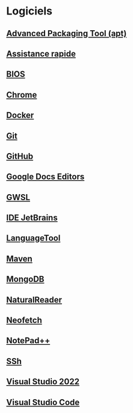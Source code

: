 # Logiciels

## [Advanced Packaging Tool (apt)](apt/Readme.md)

## [Assistance rapide](AssistanceRapide/Readme.md)

## [BIOS](BIOS/README.md)

## [Chrome](Chrome/Readme.md)

## [Docker](Docker/Readme.md)

## [Git](Git/Readme.md)

## [GitHub](GitHub/Readme.md)

## [Google Docs Editors](GoogleDocsEditors/Readme.md)

## [GWSL](GWSL/Readme.md)

## [IDE JetBrains](IDEJetBrains/Readme.md)

## [LanguageTool](LanguageTool/Readme.md)

## [Maven](Maven/Readme.md)

## [MongoDB](MongoDB/Readme.md)

## [NaturalReader](NaturalReader/Readme.md)

## [Neofetch](Neofetch/Readme.md)

## [NotePad++](NotepadPlusPlus/Readme.md)

## [SSh](SSh/Readme.md)

## [Visual Studio 2022](VisualStudio2022/Readme.md)

## [Visual Studio Code](VisualStudioCode/Readme.md)
